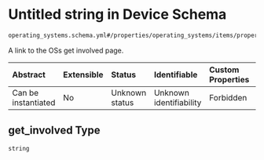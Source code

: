 # Untitled string in Device Schema

```txt
operating_systems.schema.yml#/properties/operating_systems/items/properties/get_involved
```

A link to the OSs get involved page.

| Abstract            | Extensible | Status         | Identifiable            | Custom Properties | Additional Properties | Access Restrictions | Defined In                                                          |
| :------------------ | :--------- | :------------- | :---------------------- | :---------------- | :-------------------- | :------------------ | :------------------------------------------------------------------ |
| Can be instantiated | No         | Unknown status | Unknown identifiability | Forbidden         | Allowed               | none                | [device.schema.json*](../device.schema.json "open original schema") |

## get_involved Type

`string`
